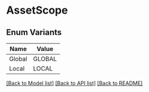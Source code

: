 # AssetScope

## Enum Variants

| Name | Value |
|---- | -----|
| Global | GLOBAL |
| Local | LOCAL |


[[Back to Model list]](../README.md#documentation-for-models) [[Back to API list]](../README.md#documentation-for-api-endpoints) [[Back to README]](../README.md)


